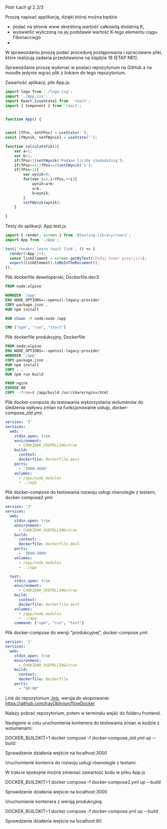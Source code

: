 Piotr Łach gl 2.2/3

Proszę napisać applikację, dzięki której można będzie:

- podać na stronie www określoną wartość całkowitą dodatnią K, 
- wyświetlić wyliczoną na jej podstawie wartość K-tego elementu ciągu  Fibonacciego
- 
W sprawozdaniu proszę podać procedurę postępowania i opracowane pliki, które 
realizują zadania przedstawione na slajdzie 18 (ETAP NR1).

Sprawozdanie proszę wykonać w postaci repozytorium na GitHub a na moodle jedynie wgrać plik 
z linkiem do tego repozytorium.  

Zawartość aplikacji, plik App.js:

```js
import logo from './logo.svg';
import './App.css';
import React,{useState} from  'react';
import { Component } from 'react';


function App() {
 

const [fPos, setFPos] = useState('');
const [fWynik, setFWynik] = useState('');

function calculateFib(){
    var a=1;
    var b=1;
    if(fPos<1)setFWynik('Podano liczbę niedodatnią');
    if(fPos==1||fPos==2)setFWynik('1');
    if(fPos>2){
        var wynik=0;
        for(var i=2;i<fPos;++i){
            wynik=a+b;
            a=b;
            b=wynik;
        }
        setFWynik(wynik);
    }
    
}
```

Testy do aplikacji: App.test.js:

```js
import { render, screen } from '@testing-library/react';
import App from './App';

test('renders learn react link', () => {
  render(<App />);
  const linkElement = screen.getByText(/Podaj numer pozycji/i);
  expect(linkElement).toBeInTheDocument();
});

```

Plik dockerfile  deweloperski, Dockerfile.dev3:

```Dockerfile
FROM node:alpine

WORKDIR '/app'
ENV NODE_OPTIONS=--openssl-legacy-provider
COPY package.json .
RUN npm install

RUN chown -R node:node /app

CMD ["npm", "run", "start"]
```

Plik dockerfile produkcyjny, Dockerfile:
```Dockerfile
FROM node:alpine
ENV NODE_OPTIONS=--openssl-legacy-provider
WORKDIR '/app'
COPY package.json .
RUN npm install
COPY . .
RUN npm run build

FROM nginx
EXPOSE 80
COPY --from=0 /app/build /usr/share/nginx/html
```

Plik docker-compose do testowania wykorzystania wolumenów do śledzenia 
wpływu zmian na funkcjonowanie usługi, docker-compose_old.yml:
```yml
version: '3'
services:
  web:
    stdin_open: true
    environment:
      - CHOKIDAR_USEPOLLING=true
    build:
      context: .
      dockerfile: Dockerfile.dev3
    ports:
      - '3000:3000'
    volumes:
      - /app/node_modules
      - .:/app

```

Plik docker-compose do testowania rozwoju usługi równolegle z testami, docker-compose2.yml:
```yml
version: '3'
services:
  web:
    stdin_open: true
    environment:
      - CHOKIDAR_USEPOLLING=true
    build:
      context: .
      dockerfile: Dockerfile.dev3
    ports:
      - '3000:3000'
    volumes:
      - /app/node_modules
      - .:/app

  test:
    stdin_open: true
    environment:
      - CHOKIDAR_USEPOLLING=true
    build:
      context: .
      dockerfile: Dockerfile.dev3
    volumes:
      - /app/node_modules
      - .:/app
    command: ["npm", "run", "test"]
```
Plik docker-compose do wersji “produkcyjnej”, docker-compose.yml:
```yml
version: '3'
services:
  web:
    stdin_open: true
    environment:
      - CHOKIDAR_USEPOLLING=true
    build:
      context: .
      dockerfile: Dockerfile
    ports:
      - "80:80"

```

Link do repozytorium:<a href="https://github.com/IrayOblivion/flowDocker"> link</a>, wersja do skopiowanie: https://github.com/IrayOblivion/flowDocker

Należy pobrać repozytorium, potem w terminalu wejść do folderu frontend.

Następnie w celu uruchomienia kontenera do testowania zmian w kodzie z wolumenami:

DOCKER_BUILDKIT=1 docker compose -f docker-compose_old.yml up --build

Sprawdzenie  działania wejście na localhost:3000

Uruchomienie kontenra do rozwoju usługi równolegle z testami.

W trakcie spokojnie można zmieniać zawartość kodu w  pliku App.js

DOCKER_BUILDKIT=1 docker compose -f docker-compose2.yml up --build

Sprawdzenie  działania wejście na localhost:3000

Uruchomienie kontenera z wersją produkcyjną:

DOCKER_BUILDKIT=1 docker compose -f docker-compose.yml up --build

Sprawdzenie  działania wejście na localhost:80